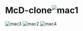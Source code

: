 # McD-clone![mac1](https://user-images.githubusercontent.com/123722869/223792828-3779c9a0-eecf-4c9e-89ee-b966deac886e.JPG)
![mac3](https://user-images.githubusercontent.com/123722869/223792855-96ed3d08-0f4a-476a-be85-44dd36609fbd.JPG)
![mac2](https://user-images.githubusercontent.com/123722869/223792885-a302251a-6cad-4811-aa60-a34e841ffffa.JPG)
![mac4](https://user-images.githubusercontent.com/123722869/223792902-98d055d1-d86a-48cb-8e20-5806c091f554.JPG)
